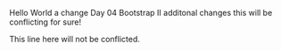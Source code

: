 Hello World a change
Day 04 Bootstrap II additonal changes this will be conflicting for sure!

This line here will not be conflicted.
